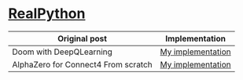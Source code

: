# [RealPython](https://realpython.com/)

Original post | Implementation | 
--- |  --- | 
Doom with DeepQLearning | [My implementation](Doom_with_DeepQLearning/Doom_with_DeepQLearning.py) | 
AlphaZero for Connect4 From scratch | [My implementation](AlphaZero_Connect_4) | 
